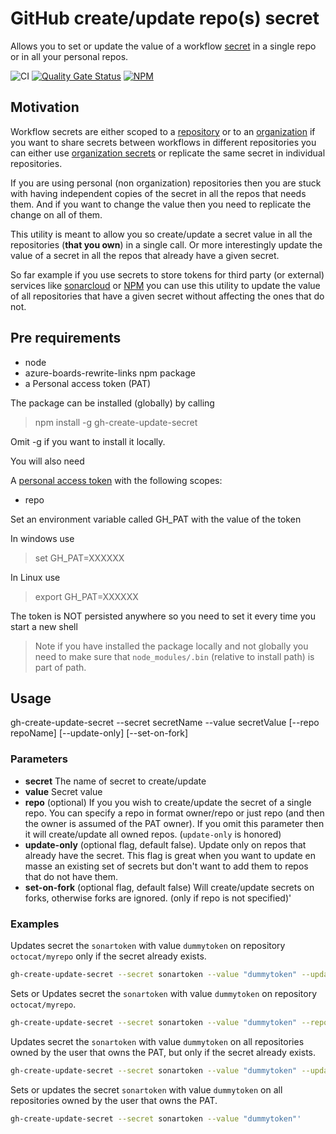 # GitHub create/update repo(s) secret

Allows you to set or update the value of a workflow [secret](https://docs.github.com/en/actions/configuring-and-managing-workflows/creating-and-storing-encrypted-secrets) in a single repo or in all your personal repos.

![CI](https://github.com/tspascoal/gh-create-update-secret/workflows/CI/badge.svg) [![Quality Gate Status](https://sonarcloud.io/api/project_badges/measure?project=gh-create-update-secret&metric=alert_status)](https://sonarcloud.io/dashboard?id=gh-create-update-secret) [![NPM](https://img.shields.io/npm/v/gh-create-update-secret)](https://www.npmjs.com/package/gh-create-update-secret)

## Motivation

Workflow secrets are either scoped to a [repository](https://docs.github.com/en/github/creating-cloning-and-archiving-repositories/about-repositories) or to an [organization](https://docs.github.com/en/github/setting-up-and-managing-organizations-and-teams/about-organizations) if you want to share secrets between workflows in different repositories you can either use [organization secrets](https://docs.github.com/en/actions/configuring-and-managing-workflows/creating-and-storing-encrypted-secrets#creating-encrypted-secrets-for-an-organization) or replicate the same secret in individual repositories.

If you are using personal (non organization) repositories then you are stuck with having independent copies of the secret in all the repos that needs them. And if you want to change the value then you need to replicate the change on all of them.

This utility is meant to allow you so create/update a secret value in all the repositories (**that you own**) in a single call. Or more interestingly update the value of a secret in all the repos that already have a given secret.

So far example if you use secrets to store tokens for third party (or external) services like [sonarcloud](http://sonarcloud.com/) or [NPM](https://www.npmjs.com/) you can use this utility to update the value of all repositories that have a given secret without affecting the ones that do not.

## Pre requirements

* node
* azure-boards-rewrite-links npm package
* a Personal access token (PAT)

The package can be installed (globally) by calling

> npm install -g gh-create-update-secret

Omit -g if you want to install it locally.

You will also need

A [personal access token](https://docs.github.com/en/github/authenticating-to-github/creating-a-personal-access-token#creating-a-token) with the following scopes:

* repo

Set an environment variable called GH_PAT with the value of the token

In windows use
> set GH_PAT=XXXXXX

In Linux use
> export GH_PAT=XXXXXX

The token is NOT persisted anywhere so you need to set it every time you start a new shell

> Note if you have installed the package locally and not globally you need to make sure that `node_modules/.bin` (relative to install path) is part of path.

## Usage

gh-create-update-secret --secret secretName --value secretValue [--repo repoName] [--update-only] [--set-on-fork]

### Parameters

* **secret** The name of secret to create/update
* **value** Secret value
* **repo** (optional) If you you wish to create/update the secret of a single repo. You can specify a repo in format owner/repo or just repo (and then the owner is assumed of the PAT owner). If you omit this parameter then it will create/update all owned repos. (`update-only` is honored)
* **update-only** (optional flag, default false). Update only on repos that already have the secret. This flag is great when you want to update en masse an existing set of secrets but don't want to add them to repos that do not have them.
* **set-on-fork** (optional flag, default false) Will create/update secrets on forks, otherwise forks are ignored. (only if repo is not specified)'

### Examples

Updates secret the `sonartoken` with value `dummytoken` on repository `octocat/myrepo` only if the secret already exists.

```sh
gh-create-update-secret --secret sonartoken --value "dummytoken" --update-only --repo octocat/myrepo
```
Sets or Updates secret the `sonartoken` with value `dummytoken` on repository `octocat/myrepo`.

```sh
gh-create-update-secret --secret sonartoken --value "dummytoken" --repo octocat/myrepo
```

Updates secret the `sonartoken` with value `dummytoken` on all repositories owned by the user that owns the PAT, but only if the secret already exists.

```sh
gh-create-update-secret --secret sonartoken --value "dummytoken" --update-only
```

Sets or updates the secret `sonartoken` with value `dummytoken` on all repositories owned by the user that owns the PAT.

```sh
gh-create-update-secret --secret sonartoken --value "dummytoken"'
```
